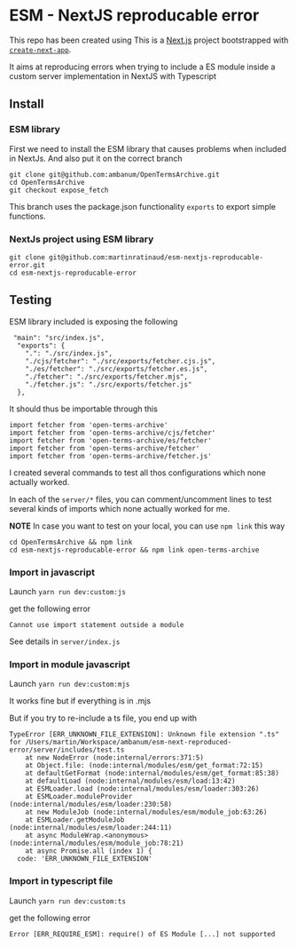 # ESM - NextJS reproducable error

This repo has been created using This is a [Next.js](https://nextjs.org/) project bootstrapped with [`create-next-app`](https://github.com/vercel/next.js/tree/canary/packages/create-next-app).

It aims at reproducing errors when trying to include a ES module inside a custom server implementation in NextJS with Typescript

## Install

### ESM library

First we need to install the ESM library that causes problems when included in NextJs.
And also put it on the correct branch

```
git clone git@github.com:ambanum/OpenTermsArchive.git
cd OpenTermsArchive
git checkout expose_fetch
```

This branch uses the package.json functionality `exports` to export simple functions.

### NextJs project using ESM library

```
git clone git@github.com:martinratinaud/esm-nextjs-reproducable-error.git
cd esm-nextjs-reproducable-error
```

## Testing

ESM library included is exposing the following

```
 "main": "src/index.js",
  "exports": {
    ".": "./src/index.js",
    "./cjs/fetcher": "./src/exports/fetcher.cjs.js",
    "./es/fetcher": "./src/exports/fetcher.es.js",
    "./fetcher": "./src/exports/fetcher.mjs",
    "./fetcher.js": "./src/exports/fetcher.js"
  },
```

It should thus be importable through this

```
import fetcher from 'open-terms-archive'
import fetcher from 'open-terms-archive/cjs/fetcher'
import fetcher from 'open-terms-archive/es/fetcher'
import fetcher from 'open-terms-archive/fetcher'
import fetcher from 'open-terms-archive/fetcher.js'
```

I created several commands to test all thos configurations which none actually worked.

In each of the `server/*` files, you can comment/uncomment lines to test several kinds of imports which none actually worked for me.

**NOTE**
In case you want to test on your local, you can use `npm link` this way

```
cd OpenTermsArchive && npm link
cd esm-nextjs-reproducable-error && npm link open-terms-archive
```

### Import in javascript

Launch `yarn run dev:custom:js`

get the following error

```
Cannot use import statement outside a module
```

See details in `server/index.js`

### Import in module javascript

Launch `yarn run dev:custom:mjs`

It works fine but if everything is in .mjs

But if you try to re-include a ts file, you end up with

```
TypeError [ERR_UNKNOWN_FILE_EXTENSION]: Unknown file extension ".ts" for /Users/martin/Workspace/ambanum/esm-next-reproduced-error/server/includes/test.ts
    at new NodeError (node:internal/errors:371:5)
    at Object.file: (node:internal/modules/esm/get_format:72:15)
    at defaultGetFormat (node:internal/modules/esm/get_format:85:38)
    at defaultLoad (node:internal/modules/esm/load:13:42)
    at ESMLoader.load (node:internal/modules/esm/loader:303:26)
    at ESMLoader.moduleProvider (node:internal/modules/esm/loader:230:58)
    at new ModuleJob (node:internal/modules/esm/module_job:63:26)
    at ESMLoader.getModuleJob (node:internal/modules/esm/loader:244:11)
    at async ModuleWrap.<anonymous> (node:internal/modules/esm/module_job:78:21)
    at async Promise.all (index 1) {
  code: 'ERR_UNKNOWN_FILE_EXTENSION'
  ```
### Import in typescript file

Launch `yarn run dev:custom:ts`

get the following error

```
Error [ERR_REQUIRE_ESM]: require() of ES Module [...] not supported
```
